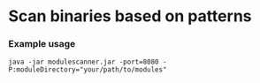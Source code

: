 # Scan binaries based on patterns
### Example usage
`java -jar modulescanner.jar -port=8080 -P:moduleDirectory="your/path/to/modules"`